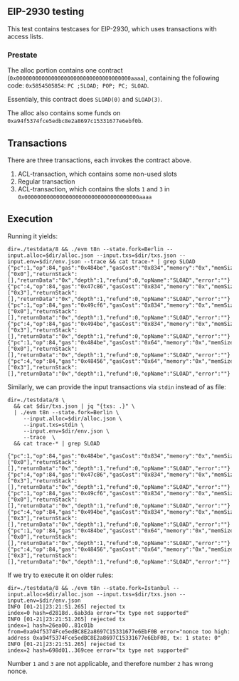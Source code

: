 ## EIP-2930 testing

This test contains testcases for EIP-2930, which uses transactions with access lists. 

### Prestate

The alloc portion contains one contract (`0x000000000000000000000000000000000000aaaa`), containing the 
following code: `0x5854505854`: `PC ;SLOAD; POP; PC; SLOAD`.

Essentialy, this contract does `SLOAD(0)` and `SLOAD(3)`.

The alloc also contains some funds on `0xa94f5374fce5edbc8e2a8697c15331677e6ebf0b`. 

## Transactions

There are three transactions, each invokes the contract above. 

1. ACL-transaction, which contains some non-used slots
2. Regular transaction
3. ACL-transaction, which contains the slots `1` and `3` in `0x000000000000000000000000000000000000aaaa`

## Execution 

Running it yields: 
```
dir=./testdata/8 && ./evm t8n --state.fork=Berlin --input.alloc=$dir/alloc.json --input.txs=$dir/txs.json --input.env=$dir/env.json --trace && cat trace-* | grep SLOAD
{"pc":1,"op":84,"gas":"0x484be","gasCost":"0x834","memory":"0x","memSize":0,"stack":["0x0"],"returnStack":[],"returnData":"0x","depth":1,"refund":0,"opName":"SLOAD","error":""}
{"pc":4,"op":84,"gas":"0x47c86","gasCost":"0x834","memory":"0x","memSize":0,"stack":["0x3"],"returnStack":[],"returnData":"0x","depth":1,"refund":0,"opName":"SLOAD","error":""}
{"pc":1,"op":84,"gas":"0x49cf6","gasCost":"0x834","memory":"0x","memSize":0,"stack":["0x0"],"returnStack":[],"returnData":"0x","depth":1,"refund":0,"opName":"SLOAD","error":""}
{"pc":4,"op":84,"gas":"0x494be","gasCost":"0x834","memory":"0x","memSize":0,"stack":["0x3"],"returnStack":[],"returnData":"0x","depth":1,"refund":0,"opName":"SLOAD","error":""}
{"pc":1,"op":84,"gas":"0x484be","gasCost":"0x64","memory":"0x","memSize":0,"stack":["0x0"],"returnStack":[],"returnData":"0x","depth":1,"refund":0,"opName":"SLOAD","error":""}
{"pc":4,"op":84,"gas":"0x48456","gasCost":"0x64","memory":"0x","memSize":0,"stack":["0x3"],"returnStack":[],"returnData":"0x","depth":1,"refund":0,"opName":"SLOAD","error":""}

```

Similarly, we can provide the input transactions via `stdin` instead of as file: 

```
dir=./testdata/8 \
  && cat $dir/txs.json | jq "{txs: .}" \
  | ./evm t8n --state.fork=Berlin \
     --input.alloc=$dir/alloc.json \
     --input.txs=stdin \
     --input.env=$dir/env.json \
     --trace  \
  && cat trace-* | grep SLOAD

{"pc":1,"op":84,"gas":"0x484be","gasCost":"0x834","memory":"0x","memSize":0,"stack":["0x0"],"returnStack":[],"returnData":"0x","depth":1,"refund":0,"opName":"SLOAD","error":""}
{"pc":4,"op":84,"gas":"0x47c86","gasCost":"0x834","memory":"0x","memSize":0,"stack":["0x3"],"returnStack":[],"returnData":"0x","depth":1,"refund":0,"opName":"SLOAD","error":""}
{"pc":1,"op":84,"gas":"0x49cf6","gasCost":"0x834","memory":"0x","memSize":0,"stack":["0x0"],"returnStack":[],"returnData":"0x","depth":1,"refund":0,"opName":"SLOAD","error":""}
{"pc":4,"op":84,"gas":"0x494be","gasCost":"0x834","memory":"0x","memSize":0,"stack":["0x3"],"returnStack":[],"returnData":"0x","depth":1,"refund":0,"opName":"SLOAD","error":""}
{"pc":1,"op":84,"gas":"0x484be","gasCost":"0x64","memory":"0x","memSize":0,"stack":["0x0"],"returnStack":[],"returnData":"0x","depth":1,"refund":0,"opName":"SLOAD","error":""}
{"pc":4,"op":84,"gas":"0x48456","gasCost":"0x64","memory":"0x","memSize":0,"stack":["0x3"],"returnStack":[],"returnData":"0x","depth":1,"refund":0,"opName":"SLOAD","error":""}
```

If we try to execute it on older rules: 
```
dir=./testdata/8 && ./evm t8n --state.fork=Istanbul --input.alloc=$dir/alloc.json --input.txs=$dir/txs.json --input.env=$dir/env.json 
INFO [01-21|23:21:51.265] rejected tx                              index=0 hash=d2818d..6ab3da error="tx type not supported"
INFO [01-21|23:21:51.265] rejected tx                              index=1 hash=26ea00..81c01b from=0xa94f5374Fce5edBC8E2a8697C15331677e6EbF0B error="nonce too high: address 0xa94f5374Fce5edBC8E2a8697C15331677e6EbF0B, tx: 1 state: 0"
INFO [01-21|23:21:51.265] rejected tx                              index=2 hash=698d01..369cee error="tx type not supported"
```
Number `1` and `3` are not applicable, and therefore number `2` has wrong nonce. 
